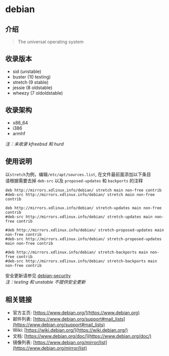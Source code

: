 # debian

## 介绍

> The universal operating system

## 收录版本

* sid (unstable)
* buster (10 testing)
* stretch (9 stable)
* jessie (8 oldstable)
* wheezy (7 oldoldstable)

## 收录架构

* x86_64
* i386
* armhf

*注：未收录 kfreebsd 和 hurd*

## 使用说明

以`stretch`为例，编辑`/etc/apt/sources.list`, 在文件最前面添加以下条目  
请根据需要去掉 `deb-src` 以及 `proposed-updates` 和 `backports` 的注释

```
deb http://mirrors.xdlinux.info/debian/ stretch main non-free contrib
#deb-src http://mirrors.xdlinux.info/debian/ stretch main non-free contrib

deb http://mirrors.xdlinux.info/debian/ stretch-updates main non-free contrib
#deb-src http://mirrors.xdlinux.info/debian/ stretch-updates main non-free contrib

#deb http://mirrors.xdlinux.info/debian/ stretch-proposed-updates main non-free contrib
#deb-src http://mirrors.xdlinux.info/debian/ stretch-proposed-updates main non-free contrib

#deb http://mirrors.xdlinux.info/debian/ stretch-backports main non-free contrib
#deb-src http://mirrors.xdlinux.info/debian/ stretch-backports main non-free contrib
```

安全更新请参见 [debian-security](./debian-security.md)  
*注：testing 和 unstable 不提供安全更新*

## 相关链接

* 官方主页: [https://www.debian.org/](https://www.debian.org)
* 邮件列表: [https://www.debian.org/support#mail_lists](https://www.debian.org/support#mail_lists)
* Wiki: [https://wiki.debian.org/](https://wiki.debian.org/)
* 文档: [https://www.debian.org/doc/](https://www.debian.org/doc/)
* 镜像列表: [https://www.debian.org/mirror/list](https://www.debian.org/mirror/list)
